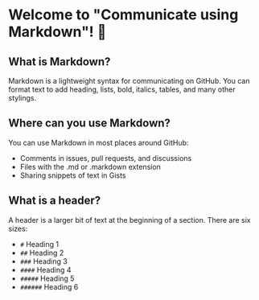 # Welcome to "Communicate using Markdown"! 👋

## What is Markdown?
Markdown is a lightweight syntax for communicating on GitHub. You can format text to add heading, lists, bold, italics, tables, and many other stylings.

## Where can you use Markdown?
You can use Markdown in most places around GitHub:
- Comments in issues, pull requests, and discussions
- Files with the .md or .markdown extension
- Sharing snippets of text in Gists

## What is a header?
A header is a larger bit of text at the beginning of a section. There are six sizes:
- `#` Heading 1
- `##` Heading 2
- `###` Heading 3
- `####` Heading 4
- `#####` Heading 5
- `######` Heading 6
